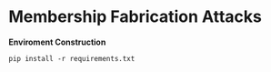 # Membership Fabrication Attacks

__Enviroment Construction__
```
pip install -r requirements.txt
```
